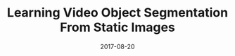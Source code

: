 ---
title: "Learning Video Object Segmentation From Static Images"
collection: publications
permalink: /publication/masktrack
date: 2017-08-20
venue: "CVPR"
city: "Honolulu"
state: "Hawaii"
thumbnail: "masktrack.png"
teaser : masktrack.jpg
authors: "F. Perazzi*, A. Khoreva*, R. Benenson, B. Schiele, A. Sorkine-Hornung"
bibtex: masktrack.txt
uri: masktrack.pdf
arxiv: https://arxiv.org/abs/1612.02646v1
project: /projects/masktrack
source:
poster: masktrack-poster.pdf
data:
---